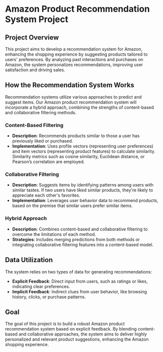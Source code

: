 # Amazon Product Recommendation System Project

## Project Overview

This project aims to develop a recommendation system for Amazon, enhancing the shopping experience by suggesting products tailored to users' preferences. By analyzing past interactions and purchases on Amazon, the system personalizes recommendations, improving user satisfaction and driving sales.

## How the Recommendation System Works

Recommendation systems utilize various approaches to predict and suggest items. Our Amazon product recommendation system will incorporate a hybrid approach, combining the strengths of content-based and collaborative filtering methods.

### Content-Based Filtering

- **Description**: Recommends products similar to those a user has previously liked or purchased.
- **Implementation**: Uses profile vectors (representing user preferences) and item vectors (representing product features) to calculate similarity. Similarity metrics such as cosine similarity, Euclidean distance, or Pearson’s correlation are employed.

### Collaborative Filtering

- **Description**: Suggests items by identifying patterns among users with similar tastes. If two users have liked similar products, they're likely to appreciate each other's favorites.
- **Implementation**: Leverages user behavior data to recommend products, based on the premise that similar users prefer similar items.

### Hybrid Approach

- **Description**: Combines content-based and collaborative filtering to overcome the limitations of each method.
- **Strategies**: Includes merging predictions from both methods or integrating collaborative filtering features into a content-based model.

## Data Utilization

The system relies on two types of data for generating recommendations:

- **Explicit Feedback**: Direct input from users, such as ratings or likes, indicating clear preferences.
- **Implicit Feedback**: Indirect clues from user behavior, like browsing history, clicks, or purchase patterns.

## Goal

The goal of this project is to build a robust Amazon product recommendation system based on explicit feedback. By blending content-based and collaborative approaches, the system aims to deliver highly personalized and relevant product suggestions, enhancing the Amazon shopping experience.
